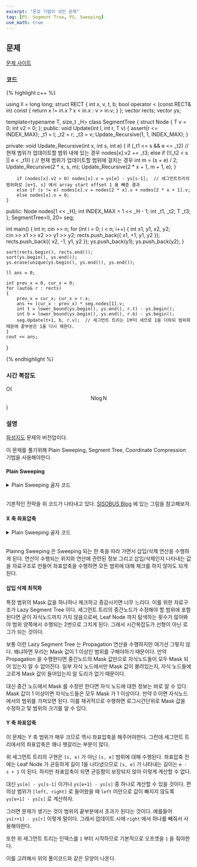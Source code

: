 ```yaml
---
excerpt: "온갖 기법이 섞인 문제"
tag: [PS. Segment Tree, PS. Sweeping]
use_math: true
---
```


## 문제

[문제 사이트](https://www.acmicpc.net/problem/7626)

### 코드

{% highlight c++ %}

using ll = long long;
struct RECT {
	int x, v, t, b;
	bool operator < (const RECT& in) const {
		return x != in.x ? x < in.x : v > in.v;
	}
};
vector<RECT> rects;
vector<int> ys;

template<typename T, size_t _H>
class SegmentTree
{
	struct Node { T v = 0; int v2 = 0; };
public:
	void Update(int l, int r, T v) { assert(r <= INDEX_MAX); _t1 = l; _t2 = r; _t3 = v; Update_Recursive(1, 1, INDEX_MAX); }

private:
	void Update_Recursive(int x, int s, int e)
	{
		if (_t1 <= s && e <= _t2)  // 현재 범위가 업데이트할 범위 내에 있는 경우
			nodes[x].v2 += _t3;
		else if (!(_t2 < s || e < _t1)) {  // 현재 범위가 업데이트할 범위에 걸치는 경우
			int m = (s + e) / 2;
			Update_Recursive(2 * x, s, m);
			Update_Recursive(2 * x + 1, m + 1, e);
		}

		if (nodes[x].v2 > 0) nodes[x].v = ys[e] - ys[s-1];  // 세그먼트트리의 범위화로 [e+1, s] 에서 array start offset 1 을 빼준 결과
		else if (s != e) nodes[x].v = nodes[2 * x].v + nodes[2 * x + 1].v;
		else nodes[x].v = 0;
	}

public:
	Node nodes[1 << _H];
	int INDEX_MAX = 1 << _H - 1;
	int _t1, _t2; T _t3;
};
SegmentTree<ll, 20> seg;

int main()
{
	int n; cin >> n;
	for (int i = 0; i < n; i++)
	{
		int x1, y1, x2, y2;		
		cin >> x1 >> x2 >> y1 >> y2;
		rects.push_back({ x1, +1, y1, y2 });
		rects.push_back({ x2, -1, y1, y2 });
		ys.push_back(y1);
		ys.push_back(y2);
	}
    
	sort(rects.begin(), rects.end());
	sort(ys.begin(), ys.end());
	ys.erase(unique(ys.begin(), ys.end()), ys.end());

	ll ans = 0;

	int prev_x = 0, cur_x = 0;
	for (auto& r : rects)
	{
		prev_x = cur_x; cur_x = r.x;
		ans += (cur_x - prev_x) * seg.nodes[1].v;
		int t = lower_bound(ys.begin(), ys.end(), r.t) - ys.begin();
		int b = lower_bound(ys.begin(), ys.end(), r.b) - ys.begin();
		seg.Update(t+1, b, r.v);  // 세그먼트 트리는 1부터 세므로 1을 더하되 범위화 때문에 끝부분은 1을 다시 제한다.
	}
	cout << ans;
}

{% endhighlight %}


### 시간 복잡도

O($$ \mathrm{N}\log{\mathrm{N}} $$)

### 설명

[화성지도](https://www.acmicpc.net/problem/3392) 문제의 버전업이다.

이 문제를 풀기위해 Plain Sweeping, Segment Tree, Coordinate Compression 기법을 사용해야한다.


#### Plain Sweeping

<details>
<summary>Plain Sweeping 골자 코드</summary>
<div markdown="1">

{% highlight c++ %}

using ii = pair<int, int>;
int masks[MAX_IN];
vector<ii> Begins[MAX_IN], Ends[MAX_IN];

int main()
{
	int n; cin >> n;
	for (int i = 0; i < n; i++)
	{
		int x1, y1, x2, y2;
		cin >> x1 >> y1 >> x2 >> y2;
		Begins[y1].push_back({ x1, x2 }); // y1 지점에서 사각형이 시작한다.
		Ends[y2].push_back({ x1, x2 });   // y2 지점에서 사각형이 끝난다.
	}

	long long ans = 0;

	// X 축에 대해서 스위핑을 진행한다.
	for (int i = 0; i < MAX_IN; i++)
	{
		// 먼저 삽입/삭제를 진행한다.
		for (auto& b : Begins[i])
			for (int j = b.first; j < b.second; j++)
				masks[j]++;
		for (auto& b : Ends[i])
			for (int j = b.first; j < b.second; j++)
				masks[j]--;

		// masked height 를 구한다.
		int height = 0;
		for (int j = 0; j < MAX_IN; j++)
			if (masks[j]) height++;

		// 1칸씩 움직이므로 1 * height 를 더해 넓이를 추가한다.
		ans += height;
	}
	cout << ans;
}
{% endhighlight %}


</div>
</details>

<br/>

기본적인 전략을 위 코드가 나타내고 있다. [SISOBUS Blog](https://blog.sisobus.com/Algorithm/Plane-Sweeping/) 에 있는 그림을 참고해보자.



#### X 축 좌표압축

<details>
<summary>Plain Sweeping 골자 코드</summary>
<div markdown="1">

{% highlight c++ %}

using ii = pair<int, int>;
int masks[MAX_IN];

struct RECT {
	int x, v, t, b;
	bool operator < (const RECT& in) const {
		return x != in.x ? x < in.x : v > in.v;
	}
};
vector<RECT> rects;

int main()
{
	int n; cin >> n;
	for (int i = 0; i < n; i++)
	{
		int x1, y1, x2, y2;
		cin >> x1 >> y1 >> x2 >> y2;
		rects.push_back({ x1, +1, y1, y2 });
		rects.push_back({ x2, -1, y1, y2 });
	}
	sort(rects.begin(), rects.end());

	long long ans = 0;

	int prev_x, cur_x = 0;
	for (int i = 0; i < rects.size(); i++)
	{
		prev_x = cur_x;
		cur_x = rects[i].x;

		int height = 0;
		for (int j = 0; j < MAX_IN; j++)
			if (masks[j]) height++;
		ans += (cur_x - prev_x) * height;
		
		for (int j = rects[i].t; j < rects[i].b; j++)
			masks[j] += rects[i].v;
	}
	cout << ans;
}

{% endhighlight %}


</div>
</details>

<br/>

Plainng Sweeping 은 Sweeping 되는 한 축을 따라 가면서 삽입/삭제 연산을 수행하게 된다. 연산이 수행되는 위치와 연산에 관련된 정보 그리고 삽입/삭제인지 나타내는 값을 자료구조로 만들어 좌표압축을 수행하면 모든 범위에 대해 체크를 하지 않아도 되게 된다.


#### 삽입 삭제 최적화

특정 범위의 Mask 값을 하나하나 체크하고 증감시키면 너무 느리다. 이를 위한 자료구조가 Lazy Segment Tree 이다. 세그먼트 트리의 중간노드가 수정해야 할 범위에 포함된다면 굳이 자식노드까지 가지 않음으로써, Leaf Node 까지 탐색하는 횟수가 많아봐야 범위 양쪽에서 수행되는 2번으로 그치게 된다. 그래서 시간복잡도가 선형이 아닌 로그가 되는 것이다.

보통 이런 Lazy Segment Tree 는 Propagation 연산을 수행하지만 여기선 그렇지 않다. 왜냐하면 우리는 Mask 값이 1 이상인 범위를 구해야하기 때문이다. 만약 Propagation 을 수행한다면 중간노드의 Mask 값만으로 자식노드들이 모두 Mask 되어 있는지 알 수 없어진다. 일부 자식 노드에서만 Mask 값이 몰려있는지, 자식 노드들에 고르게 Mask 값이 들어있는지 알 도리가 없기 때문이다.

대신 중간 노드에서 Mask 를 수정만 한다면 자식 노드에 대한 정보는 바로 알 수 있다. Mask 값이 1 이상이면 자식노드들은 모두 Mask 가 1 이상이다. 만약 0 이면 자식노드에서의 범위를 가져오면 된다. 이를 재귀적으로 수행하면 로그시간단위로 Mask 값을 수정하고 및 범위의 크기를 알 수 있다.



#### Y 축 좌표압축

이 문제는 Y 축 범위가 매우 크므로 역시 좌표압축을 해주어야한다. 그런데 세그먼트 트리에서의 좌표압축은 꽤나 헷갈리는 부분이 많다.

위 세그먼트 트리의 구현은 ```[s, e)``` 가 아닌 ```[s, e]``` 범위에 대해 수행된다. 좌표압축 전에는 Leaf Node 가 균등하게 길이 1을 나타냈으므로 ```[s, e]``` 가 나타내는 길이는 ```e - s + 1``` 이 된다. 하지만 좌표압축이 되면 균등함이 보장되지 않아 이렇게 계산할 수 없다.

대신 ```ys[e] - ys[s-1]``` 이거나 ```ys[e+1] - ys[s]``` 중 하나로 계산할 수 있을 것이다. 편의상 범위가 ```[left, right]``` 로 들어왔을 때 ```left``` 미만으로 값이 빠지지 않도록 ```ys[e+1] - ys[s]``` 로 계산하자. 

그러면 문제가 생기는 것이 범위의 끝부분에서 초과가 된다는 것이다. 예를들어 ```ys[r+1] - ys[r]``` 이렇게 말이다. 그래서 업데이트 시에 ```right``` 에서 하나를 빼줘서 사용해야한다.

또한 위 세그먼트 트리는 인덱스를 ```1``` 부터 시작하므로 기본적으로 오프셋을 ```1``` 을 줘야한다.

이를 고려해서 위의 풀이코드와 같은 모양이 나온다.

